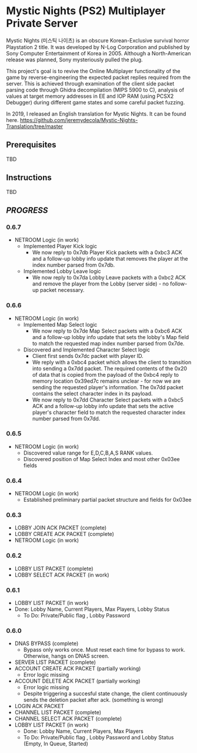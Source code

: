 # Mystic Nights (PS2) Multiplayer Private Server

Mystic Nights (미스틱 나이츠) is an obscure Korean-Exclusive survival horror Playstation 2 title.
It was developed by N-Log Corporation and published by Sony Computer Entertainment of Korea in 2005.
Although a North-American release was planned, Sony mysteriously pulled the plug.

This project's goal is to revive the Online Multiplayer functionality of the game by reverse-engineering the expected packet replies required from the server. This is achieved through examination of the client side packet parsing code through Ghidra decompilation (MIPS 5900 to C), analysis of values at target memory addresses in EE and IOP RAM (using PCSX2 Debugger) during different game states and some careful packet fuzzing.

In 2019, I released an English translation for Mystic Nights. It can be found here. 
https://github.com/jeremydecola/Mystic-Nights-Translation/tree/master

## Prerequisites

TBD

## Instructions

TBD

## *PROGRESS*
### 0.6.7
* NETROOM Logic (in work)
  * Implemented Player Kick logic
    * We now reply to 0x7db Player Kick packets with a 0xbc3 ACK and a follow-up lobby info update that removes the player at the index number parsed from 0x7db.
  * Implemented Lobby Leave logic
    * We now reply to 0x7da Lobby Leave packets with a 0xbc2 ACK and remove the player from the Lobby (server side) - no follow-up packet necessary. 
	
### 0.6.6
* NETROOM Logic (in work)
  * Implemented Map Select logic
    * We now reply to 0x7de Map Select packets with a 0xbc6 ACK and a follow-up lobby info update that sets the lobby's Map field to match the requested map index number parsed from 0x7de.
  * Discovered and Implemented Character Select logic 
    * Client first sends 0x7dc packet with player ID.
	* We reply with a 0xbc4 packet which allows the client to transition into sending a 0x7dd packet. The required contents of the 0x20 of data that is copied from the payload of the 0xbc4 reply to memory location 0x39ed7c remains unclear - for now we are sending the requested player's information. The 0x7dd packet contains the select character index in its payload.
	* We now reply to 0x7dd Character Select packets with a 0xbc5 ACK and a follow-up lobby info update that sets the active player's character field to match the requested character index number parsed from 0x7dd. 
  
### 0.6.5
* NETROOM Logic (in work)
  * Discovered value range for E,D,C,B,A,S RANK values.
  * Discovered position of Map Select Index and most other 0x03ee fields  

### 0.6.4
* NETROOM Logic (in work)
  * Established preliminary partial packet structure and fields for 0x03ee

### 0.6.3
* LOBBY JOIN ACK PACKET (complete)
* LOBBY CREATE ACK PACKET (complete)
* NETROOM Logic (in work)

### 0.6.2
* LOBBY LIST PACKET (complete)
* LOBBY SELECT ACK PACKET (in work)
  
### 0.6.1
* LOBBY LIST PACKET (in work)
* Done: Lobby Name, Current Players, Max Players, Lobby Status
  * To Do: Private/Public flag , Lobby Password


### 0.6.0
* DNAS BYPASS (complete)
  * Bypass only works once. Must reset each time for bypass to work. Otherwise, hangs on DNAS screen.
* SERVER LIST PACKET (complete)
* ACCOUNT CREATE ACK PACKET (partially working)
  * Error logic missing
* ACCOUNT DELETE ACK PACKET (partially working)
  * Error logic missing
  * Despite triggering a succesful state change, the client continuously sends the deletion packet after ack. (something is wrong)
* LOGIN ACK PACKET
* CHANNEL LIST PACKET (complete)
* CHANNEL SELECT ACK PACKET (complete)
* LOBBY LIST PACKET (in work)
  * Done: Lobby Name, Current Players, Max Players
  * To Do: Private/Public flag , Lobby Password and Lobby Status (Empty, In Queue, Started) 

